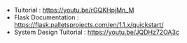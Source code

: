 * Tuitorial : https://youtu.be/rGQKHpjMn_M
* Flask Documentation : https://flask.palletsprojects.com/en/1.1.x/quickstart/
* System Design Tuitorial : https://youtu.be/JQDHz72OA3c
